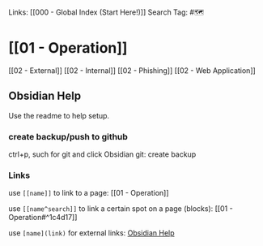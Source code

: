 Links: [[000 - Global Index (Start Here!)]]
Search Tag: #🗺 

# [[01 - Operation]]

[[02 - External]]
[[02 - Internal]]
[[02 - Phishing]]
[[02 - Web Application]]




## Obsidian Help
Use the readme to help setup.

### create backup/push to github

ctrl+p, such for git and click Obsidian git: create backup

### Links
use `[[name]]` to link to a page: [[01 - Operation]]

use `[[name^search]]` to link a certain spot on a page (blocks): [[01 - Operation#^1c4d17]]

use `[name](link)` for external links: [Obsidian Help](https://help.obsidian.md/How+to/Internal+link)

